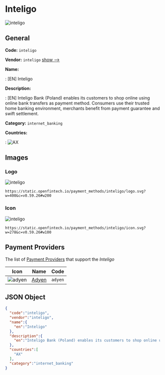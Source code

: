 
# Inteligo 
![inteligo](https://static.openfintech.io/payment_methods/inteligo/logo.svg?w=400&c=v0.59.26#w200)  

## General 
**Code:** `inteligo` 
 
**Vendor:** `inteligo` [show -->](/vendors/inteligo/) 
 
**Name:** 
 
:	[EN] Inteligo 
 
**Description:** 
 
: [EN] Inteligo Bank (Poland) enables its customers to shop online using online bank transfers as payment method. Consumers use their trusted home banking environment, merchants benefit from payment guarantee and swift settlement.  
 
**Category:** `internet_banking` 
 
**Countries:** 
 
:	![AX](https://cdnjs.cloudflare.com/ajax/libs/flag-icon-css/3.3.0/flags/4x3/ax.svg#w24)  

## Images 

### Logo 
![inteligo](https://static.openfintech.io/payment_methods/inteligo/logo.svg?w=400&c=v0.59.26#w200)  

```
https://static.openfintech.io/payment_methods/inteligo/logo.svg?w=400&c=v0.59.26#w200
```  

### Icon 
![inteligo](https://static.openfintech.io/payment_methods/inteligo/icon.svg?w=278&c=v0.59.26#w100)  

```
https://static.openfintech.io/payment_methods/inteligo/icon.svg?w=278&c=v0.59.26#w100
```  

## Payment Providers 
 
The list of [Payment Providers](/payment-providers/) that support the _Inteligo_ 

|Icon|Name|Code| 
|:---:|:---:|:---:| 
|![adyen](https://static.openfintech.io/payment_providers/adyen/icon.svg?w=278&c=v0.59.26#w100) |[Adyen](/payment-providers/adyen/)|`adyen`| 
 

## JSON Object 

```json
{
  "code":"inteligo",
  "vendor":"inteligo",
  "name":{
    "en":"Inteligo"
  },
  "description":{
    "en":"Inteligo Bank (Poland) enables its customers to shop online using online bank transfers as payment method. Consumers use their trusted home banking environment, merchants benefit from payment guarantee and swift settlement.\u00a0"
  },
  "countries":[
    "AX"
  ],
  "category":"internet_banking"
}
```  
